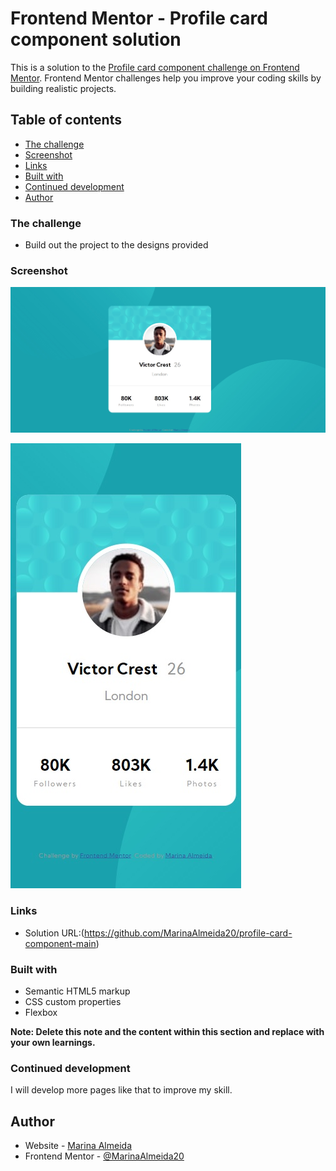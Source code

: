 # Frontend Mentor - Profile card component solution

This is a solution to the [Profile card component challenge on Frontend Mentor](https://www.frontendmentor.io/challenges/profile-card-component-cfArpWshJ). Frontend Mentor challenges help you improve your coding skills by building realistic projects. 

## Table of contents
  - [The challenge](#the-challenge)
  - [Screenshot](#screenshot)
  - [Links](#links)
  - [Built with](#built-with)
  - [Continued development](#continued-development)
- [Author](#author)

### The challenge

- Build out the project to the designs provided

### Screenshot

![Desktop](https://github.com/MarinaAlmeida20/profile-card-component-main/blob/main/images/Untitled.jpg?raw=true)

![Mobile](https://github.com/MarinaAlmeida20/profile-card-component-main/blob/main/images/Untitled2.jpg?raw=true)

### Links

- Solution URL:(https://github.com/MarinaAlmeida20/profile-card-component-main)

### Built with

- Semantic HTML5 markup
- CSS custom properties
- Flexbox

**Note: Delete this note and the content within this section and replace with your own learnings.**

### Continued development

I will develop more pages like that to improve my skill.

## Author

- Website - [Marina Almeida](https://github.com/MarinaAlmeida20)
- Frontend Mentor - [@MarinaAlmeida20](https://www.frontendmentor.io/profile/MarinaAlmeida20)
